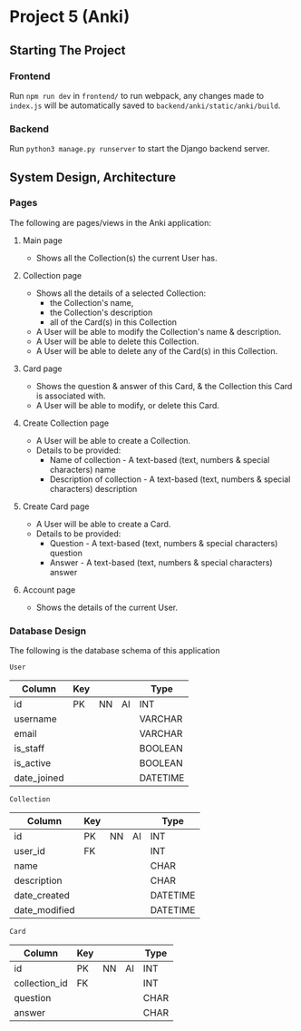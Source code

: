 # Project 5 (Anki)

## Starting The Project

### Frontend

Run `npm run dev` in `frontend/` to run webpack, any changes made to `index.js` will be automatically saved to `backend/anki/static/anki/build`.

### Backend

Run `python3 manage.py runserver` to start the Django backend server.

## System Design, Architecture

### Pages

The following are pages/views in the Anki application:

1. Main page

   - Shows all the Collection(s) the current User has.

2. Collection page

   - Shows all the details of a selected Collection:
     - the Collection's name,
     - the Collection's description
     - all of the Card(s) in this Collection
   - A User will be able to modify the Collection's name & description.
   - A User will be able to delete this Collection.
   - A User will be able to delete any of the Card(s) in this Collection.

3. Card page

   - Shows the question & answer of this Card, & the Collection this Card is associated with.
   - A User will be able to modify, or delete this Card.

4. Create Collection page

   - A User will be able to create a Collection.
   - Details to be provided:
     - Name of collection - A text-based (text, numbers & special characters) name
     - Description of collection - A text-based (text, numbers & special characters) description

5. Create Card page

   - A User will be able to create a Card.
   - Details to be provided:
     - Question - A text-based (text, numbers & special characters) question
     - Answer - A text-based (text, numbers & special characters) answer

6. Account page

   - Shows the details of the current User.

### Database Design

The following is the database schema of this application

`User`

| Column      | Key |     |     | Type     |
| ----------- | --- | --- | --- | -------- |
| id          | PK  | NN  | AI  | INT      |
| username    |     |     |     | VARCHAR  |
| email       |     |     |     | VARCHAR  |
| is_staff    |     |     |     | BOOLEAN  |
| is_active   |     |     |     | BOOLEAN  |
| date_joined |     |     |     | DATETIME |

`Collection`

| Column        | Key |     |     | Type     |
| ------------- | --- | --- | --- | -------- |
| id            | PK  | NN  | AI  | INT      |
| user_id       | FK  |     |     | INT      |
| name          |     |     |     | CHAR     |
| description   |     |     |     | CHAR     |
| date_created  |     |     |     | DATETIME |
| date_modified |     |     |     | DATETIME |

`Card`

| Column        | Key |     |     | Type |
| ------------- | --- | --- | --- | ---- |
| id            | PK  | NN  | AI  | INT  |
| collection_id | FK  |     |     | INT  |
| question      |     |     |     | CHAR |
| answer        |     |     |     | CHAR |
